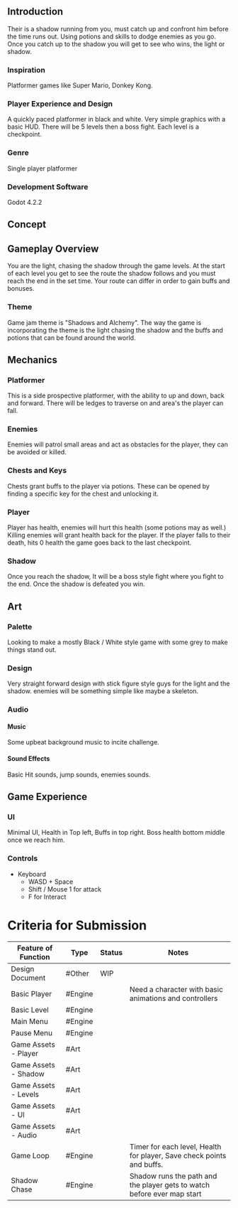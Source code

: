 ## Introduction

Their is a shadow running from you, must catch up and confront him before the time runs out. Using potions and skills to dodge enemies as you go. Once you catch up to the shadow you will get to see who wins, the light or shadow. 

### Inspiration 

Platformer games like Super Mario, Donkey Kong. 

### Player Experience and Design

A quickly paced platformer in black and white. Very simple graphics with a basic HUD. There will be 5 levels then a boss fight. Each level is a checkpoint. 

### Genre 

Single player platformer
### Development Software
 
Godot 4.2.2

## Concept

## Gameplay Overview

You are the light, chasing the shadow through the game levels. At the start  of each level you get to see the route the shadow follows and you must reach the end in the set time.  Your route can differ in order to gain buffs and bonuses.

### Theme 

Game jam theme is "Shadows and Alchemy". The way the game is incorporating the theme is the light chasing the shadow and the buffs and potions that can be found around the world. 

## Mechanics

### Platformer

This is a side prospective platformer, with the ability to up and down, back and forward. There will  be ledges to traverse on and area's the player can fall. 

### Enemies

Enemies will patrol small areas and act as obstacles for the player, they can be avoided or killed. 

### Chests and Keys

Chests grant buffs to the player via potions. These can be opened by finding a specific key for the chest and unlocking it. 

### Player

Player has health, enemies will hurt this health (some potions may as well.) Killing enemies will grant health back for the player.  If the player falls to their death, hits 0 health the game goes back to the last checkpoint. 

### Shadow

Once you reach the shadow, It will be a boss style fight where you fight to the end. Once the shadow is defeated you win. 

## Art

### Palette

Looking to make a mostly Black / White style game with some grey to make things stand out.
### Design

Very straight forward design with stick figure style guys for the light and the shadow. enemies will be something simple like maybe a skeleton. 

### Audio

#### Music

Some upbeat background music to incite challenge.

#### Sound Effects

Basic Hit sounds, jump sounds, enemies sounds.

## Game Experience

### UI 

Minimal UI, Health in Top left, Buffs in top right.
Boss health bottom middle once we reach him.

### Controls
- Keyboard
	- WASD + Space
	- Shift / Mouse 1 for attack
	- F for Interact


# Criteria for Submission



| Feature of Function  | Type    | Status | Notes                                                                   |
| -------------------- | ------- | ------ | ----------------------------------------------------------------------- |
| Design Document      | #Other  | WIP    |                                                                         |
| Basic Player         | #Engine |        | Need a character with basic animations and controllers                  |
| Basic Level          | #Engine |        |                                                                         |
| Main Menu            | #Engine |        |                                                                         |
| Pause Menu           | #Engine |        |                                                                         |
| Game Assets - Player | #Art    |        |                                                                         |
| Game Assets - Shadow | #Art    |        |                                                                         |
| Game Assets - Levels | #Art    |        |                                                                         |
| Game Assets - UI     | #Art    |        |                                                                         |
| Game Assets - Audio  | #Art    |        |                                                                         |
| Game Loop            | #Engine |        | Timer for each level, Health for player, Save check points and buffs.   |
| Shadow Chase         | #Engine |        | Shadow runs the path and the player gets to watch before ever map start |
